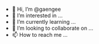 - 👋 Hi, I’m @gaengee
- 👀 I’m interested in ...
- 🌱 I’m currently learning ...
- 💞️ I’m looking to collaborate on ...
- 📫 How to reach me ...

<!---
gaengee/gaengee is a ✨ special ✨ repository because its `README.md` (this file) appears on your GitHub profile.
You can click the Preview link to take a look at your changes.
--->
